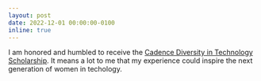 ```yaml
---
layout: post
date: 2022-12-01 00:00:00-0100
inline: true
---
```


I am honored and humbled to receive the [Cadence Diversity in Technology Scholarship](https://community.cadence.com/cadence_blogs_8/b/corporate/posts/the-future-faces-of-innovation-meet-the-2022-women-in-technology-scholarship-recipients). It means a lot to me that my experience could inspire the next generation of women in techology.